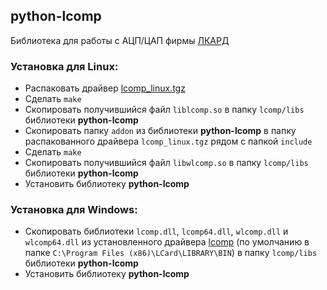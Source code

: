 ## python-lcomp ##

Библиотека для работы с АЦП/ЦАП фирмы [ЛКАРД]

### Установка для Linux: ###

-   Распаковать драйвер [lcomp_linux.tgz]
-   Сделать `make`
-   Скопировать получившийся файл `liblcomp.so` в папку `lcomp/libs` библиотеки **python-lcomp**
-   Скопировать папку `addon` из библиотеки **python-lcomp** в папку распакованного драйвера `lcomp_linux.tgz` рядом с папкой `include`
-   Сделать `make`
-   Скопировать получившийся файл `libwlcomp.so` в папку `lcomp/libs` библиотеки **python-lcomp**
-   Установить библиотеку **python-lcomp**

### Установка для Windows: ###

-   Скопировать библиотеки `lcomp.dll`, `lcomp64.dll`, `wlcomp.dll` и `wlcomp64.dll` из установленного драйвера [lcomp] (по умолчанию в папке `C:\Program Files (x86)\LCard\LIBRARY\BIN`) в папку `lcomp/libs` библиотеки **python-lcomp**
-   Установить библиотеку **python-lcomp**

[ЛКАРД]: https://www.lcard.ru/products/external/about
[lcomp_linux.tgz]: https://www.lcard.ru/download/lcomp_linux.tgz
[lcomp]: https://www.lcard.ru/download/lcomp.exe
